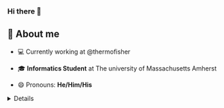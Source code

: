 ### Hi there 👋

## 📖 About me

- 💻 Currently working at @thermofisher

- 🎓 **Informatics Student** at The university of Massachusetts Amherst

- 😄 Pronouns: **He/Him/His**

<details>
    <a href="https://github.com/DenverCoder1/github-readme-streak-stats"><img alt="arihantbansal's GitHub Streak" src="https://github-readme-streak-stats.herokuapp.com/?user=abhinavtripathy&theme=prussian" /></a>
</details>


<!--
**abhinavtripathy/abhinavtripathy** is a ✨ _special_ ✨ repository because its `README.md` (this file) appears on your GitHub profile.

Here are some ideas to get you started:

- 🔭 I’m currently working on ...
- 🌱 I’m currently learning ...
- 👯 I’m looking to collaborate on ...
- 🤔 I’m looking for help with ...
- 💬 Ask me about ...
- 📫 How to reach me: ...
- 😄 Pronouns: ...
- ⚡ Fun fact: ...
-->
<!-- 
I am junior at [UMass Amherst](https://www.umass.edu/) where I am pursuing my interest of technolgy.  
-->
